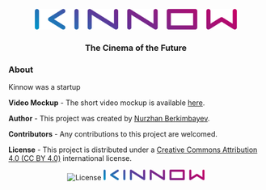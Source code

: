 <p align="center">
  <img src="https://github.com/berkimbayev/kinnow/blob/main/assets/wordmark.png" alt="Logotype" width="400px"/>
  <h3 align="center">The Cinema of the Future</h3>
</p>

### About
Kinnow was a startup


**Video Mockup** -
The short video mockup is available [here](https://youtu.be/LT72UCeYAf8).


**Author** -
This project was created by [Nurzhan Berkimbayev](https://github.com/berkimbayev/).


**Contributors** -
Any contributions to this project are welcomed.


**License** -
This project is distributed under a [Creative Commons Attribution 4.0 (CC BY 4.0)](https://creativecommons.org/licenses/by/4.0/) international license.

<p align="center">
  <img src="https://mirrors.creativecommons.org/presskit/buttons/88x31/png/by.png" alt="License" width="100px">
  <img src="https://github.com/berkimbayev/kinnow/blob/main/assets/wordmark.png" alt="Logotype" width="200px"/>
</p>
